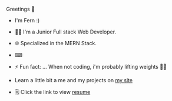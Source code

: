 Greetings 👋
-  I'm Fern :)
- 👨‍💻  I'm a Junior Full stack Web Developer.
- 🌐  Specialized in the MERN Stack.
- ⌨
- ⚡ Fun fact: ... When not coding, i'm probably lifting weights 🏋️‍♂️
  
- Learn a little bit a me and my projects on [my site](https://fernycastro.com/)
- 🗒  Click the link to view [resume](https://drive.google.com/file/d/1TvcItM03LsRcGmlPEmLP-zvN7xeZzIuT/view?usp=drive_link)
  



<!--
**FernyCastro8/FernyCastro8** is a ✨ _special_ ✨ repository because its `README.md` (this file) appears on your GitHub profile.

Here are some ideas to get you started:

- 🔭 I’m currently working on ...
- 🌱 I’m currently learning ...
- 👯 I’m looking to collaborate on ...
- 🤔 I’m looking for help with ...
- 💬 Ask me about ...
- 📫 How to reach me: ...
- 😄 Pronouns: ...
- ⚡ Fun fact: ...
-->

